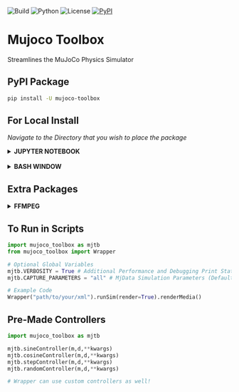 ![Build](https://github.com/MGross21/mujoco-toolbox/actions/workflows/ci.yml/badge.svg)
![Python](https://img.shields.io/badge/python-3.10%20|%203.11%20|%203.12%20|%203.13-blue)
![License](https://img.shields.io/github/license/MGross21/mujoco-toolbox)
[![PyPI](https://github.com/MGross21/mujoco-toolbox/actions/workflows/publish.yml/badge.svg)](https://github.com/MGross21/mujoco-toolbox/actions/workflows/publish.yml)

# Mujoco Toolbox

Streamlines the MuJoCo Physics Simulator

## PyPI Package

```bash
pip install -U mujoco-toolbox
```

## For Local Install

*Navigate to the Directory that you wish to place the package*

<details>
<summary><b>JUPYTER NOTEBOOK</b></summary>
</br>
*Place Commands Inside Cell*

One-Time Install:

```python
!git clone https://github.com/MGross21/mujoco-toolbox
!pip install -U ./mujoco-toolbox
```

Check for Updates:

```python
!git pull origin main
```

Install/Check for Updates:

```python
folder = "mujoco-toolbox"
repo_url = f"https://github.com/MGross21/{folder}"

!if [ -d "{folder}" ]; then cd {folder} && git pull && cd ..; else git clone {repo_url}; fi
!pip install -U ./{folder}
```

</details>
</br>

<details>
<summary><b>BASH WINDOW</b></summary>
</br>
One-Time Install:

```bash
git clone https://github.com/MGross21/mujoco-toolbox
pip install -U ./mujoco-toolbox
```

Check for Updates:
```bash
git pull origin main
```

Install/Check for Updates:

```bash
REPO_DIR="mujoco-toolbox"
REPO_URL="https://github.com/MGross21/mujoco-toolbox"

if [ -d "$REPO_DIR" ]; then
  cd "$REPO_DIR" && git fetch origin && git pull origin main
else
  git clone $REPO_URL
  cd "$REPO_DIR"
fi

pip install -U ./mujoco-toolbox
```

</details>

## Extra Packages

<details>
<summary><b>FFMPEG</b></summary>

</br>

*Required for [mediapy](https://google.github.io/mediapy/mediapy.html) dependency*

**Windows**

```bash
winget install ffmpeg
ffmpeg -version
```

**Linux**

```bash
sudo apt update && sudo apt install ffmpeg
ffmpeg -version
```

**MacOS**

*Using Homebrew*

```bash
brew install ffmpeg
ffmpeg -version
```

*Using MacPorts*

```bash
sudo port install ffmpeg
ffmpeg -version
```

</details>

## To Run in Scripts

```python
import mujoco_toolbox as mjtb
from mujoco_toolbox import Wrapper

# Optional Global Variables
mjtb.VERBOSITY = True # Additional Performance and Debugging Print Statements (Default=False)
mjtb.CAPTURE_PARAMETERS = "all" # MjData Simulation Parameters (Default = ['time', 'qpos', 'qvel', 'act', 'qacc', 'xpos', 'xquat', 'xmat', 'ctrl', 'sensordata']) 

# Example Code
Wrapper("path/to/your/xml").runSim(render=True).renderMedia()
```

## Pre-Made Controllers

```python
import mujoco_toolbox as mjtb

mjtb.sineController(m,d,**kwargs)
mjtb.cosineController(m,d,**kwargs)
mjtb.stepController(m,d,**kwargs)
mjtb.randomController(m,d,**kwargs)

# Wrapper can use custom controllers as well!
```
